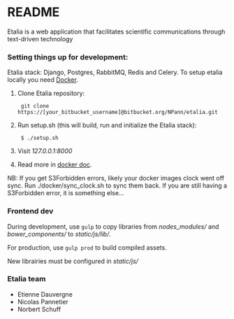 # README #

Etalia is a web application that facilitates scientific communications through 
text-driven technology 

### Setting things up for development:

Etalia stack: Django, Postgres, RabbitMQ, Redis and Celery. 
To setup etalia locally you need [Docker](https://www.docker.com/).   

1. Clone Etalia repository:
        
        git clone https://[your_bitbucket_username]@bitbucket.org/NPann/etalia.git


2. Run setup.sh (this will build, run and initialize the Etalia stack):

        $ ./setup.sh

3. Visit _127.0.0.1:8000_

4. Read more in [docker doc](./docs/docker.md).

NB: If you get S3Forbidden errors, likely your docker images clock went off sync. Run ./docker/sync_clock.sh to sync
 them back. If you are still having a S3Forbidden error, it is something else...


### Frontend dev ###

During development, use ```gulp``` to copy libraries from *nodes_modules/* and *bower_components/* to *static/js/lib/*.

For production, use ```gulp prod``` to build compiled assets. 

New librairies must be configured in *static/js/*

### Etalia team ###

* Etienne Dauvergne
* Nicolas Pannetier
* Norbert Schuff
